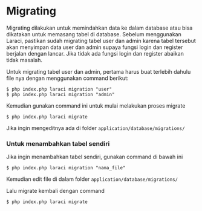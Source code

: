# Migrating

Migrating dilakukan untuk memindahkan data ke dalam database atau bisa dikatakan untuk memasang tabel di database. Sebelum menggunakan Laraci, pastikan sudah migrating tabel user dan admin karena tabel tersebut akan menyimpan data user dan admin supaya fungsi login dan register berjalan dengan lancar. Jika tidak ada fungsi login dan register abaikan tidak masalah.

Untuk migrating tabel user dan admin, pertama harus buat terlebih dahulu file nya dengan menggunakan command berikut:

```
$ php index.php laraci migration "user"
$ php index.php laraci migration "admin"
```

Kemudian gunakan command ini untuk mulai melakukan proses migrate

```
$ php index.php laraci migrate
```

Jika ingin mengeditnya ada di folder `application/database/migrations/`

### Untuk menambahkan tabel sendiri

Jika ingin menambahkan tabel sendiri, gunakan command di bawah ini

```
$ php index.php laraci migration "nama_file"
```

Kemudian edit file di dalam folder `application/database/migrations/`

Lalu migrate kembali dengan command

```
$ php index.php laraci migrate
```
